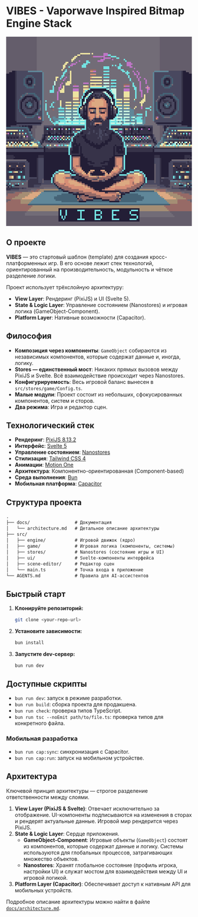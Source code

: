 # VIBES - Vaporwave Inspired Bitmap Engine Stack

<div align="center">
  <img src="vibes_logo.png" alt="VIBES" width="512" height="512" style="image-rendering: pixelated; image-rendering: -moz-crisp-edges; image-rendering: crisp-edges;">
</div>

## О проекте

**VIBES** — это стартовый шаблон (template) для создания кросс-платформенных игр. В его основе лежит стек технологий, ориентированный на производительность, модульность и чёткое разделение логики.

Проект использует трёхслойную архитектуру:
- **View Layer**: Рендеринг (PixiJS) и UI (Svelte 5).
- **State & Logic Layer**: Управление состоянием (Nanostores) и игровая логика (GameObject-Component).
- **Platform Layer**: Нативные возможности (Capacitor).

## Философия

- **Композиция через компоненты**: `GameObject` собираются из независимых компонентов, которые содержат данные и, иногда, логику.
- **Stores — единственный мост**: Никаких прямых вызовов между PixiJS и Svelte. Всё взаимодействие происходит через Nanostores.
- **Конфигурируемость**: Весь игровой баланс вынесен в `src/stores/game/Config.ts`.
- **Малые модули**: Проект состоит из небольших, сфокусированных компонентов, систем и сторов.
- **Два режима**: Игра и редактор сцен.

## Технологический стек

- **Рендеринг**: [PixiJS 8.13.2](https://pixijs.com/)
- **Интерфейс**: [Svelte 5](https://svelte.dev/)
- **Управление состоянием**: [Nanostores](https://github.com/nanostores/nanostores)
- **Стилизация**: [Tailwind CSS 4](https://tailwindcss.com/)
- **Анимации**: [Motion One](https://motion.dev/)
- **Архитектура**: Компонентно-ориентированная (Component-based)
- **Среда выполнения**: [Bun](https://bun.sh/)
- **Мобильная платформа**: [Capacitor](https://capacitorjs.com/)

## Структура проекта

```
.
├── docs/                 # Документация
│   └── architecture.md   # Детальное описание архитектуры
├── src/
│   ├── engine/           # Игровой движок (ядро)
│   ├── game/             # Игровая логика (компоненты, системы)
│   ├── stores/           # Nanostores (состояние игры и UI)
│   ├── ui/               # Svelte-компоненты интерфейса
│   ├── scene-editor/     # Редактор сцен
│   └── main.ts           # Точка входа в приложение
└── AGENTS.md             # Правила для AI-ассистентов
```

## Быстрый старт

1.  **Клонируйте репозиторий:**
    ```bash
    git clone <your-repo-url>
    ```

2.  **Установите зависимости:**
    ```bash
    bun install
    ```

3.  **Запустите dev-сервер:**
    ```bash
    bun run dev
    ```

## Доступные скрипты

- `bun run dev`: запуск в режиме разработки.
- `bun run build`: сборка проекта для продакшена.
- `bun run check`: проверка типов TypeScript.
- `bun run tsc --noEmit path/to/file.ts`: проверка типов для конкретного файла.

### Мобильная разработка

- `bun run cap:sync`: синхронизация с Capacitor.
- `bun run cap:run`: запуск на мобильном устройстве.

## Архитектура

Ключевой принцип архитектуры — строгое разделение ответственности между слоями.

1.  **View Layer (PixiJS & Svelte)**: Отвечает исключительно за отображение. UI-компоненты подписываются на изменения в сторах и рендерят актуальные данные. Игровой мир рендерится через PixiJS.
2.  **State & Logic Layer**: Сердце приложения.
    - **GameObject-Component**: Игровые объекты (`GameObject`) состоят из компонентов, которые содержат данные и логику. Системы используются для глобальных процессов, затрагивающих множество объектов.
    - **Nanostores**: Хранят глобальное состояние (профиль игрока, настройки UI) и служат мостом для взаимодействия между UI и игровой логикой.
3.  **Platform Layer (Capacitor)**: Обеспечивает доступ к нативным API для мобильных устройств.

Подробное описание архитектуры можно найти в файле [`docs/architecture.md`](./docs/architecture.md).